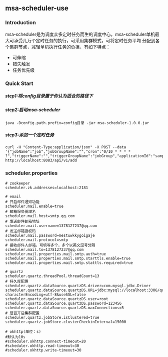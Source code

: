 ## msa-scheduler-use
### Introduction
msa-scheduler是为调度众多定时任务而生的调度中心，msa-scheduler单机最大可承受几万个定时任务的执行，可采用集群模式，可将定时任务平均
分配到各个集群节点，减轻单机执行任务的负担，有如下特点：
- 可伸缩
- 错失触发
- 任务优先级
### Quick Start
##### step1:将config目录置于你认为适合的路径下
##### step2:启动msa-scheduler
```
java -Dconfig.path.prefix=config目录 -jar msa-scheduler-1.0.0.jar
```
##### step3:添加一个定时任务
```
curl -H "Content-Type:application/json" -X POST --data '{"jobName":"job","jobGroupName":"","cron":"0/10 * * * * ?","triggerName":"","triggerGroupName":"jobGroup","applicationId":"sampleConsumer","uri":"/api/hello/sxp","jobDescription":"job"}' http://localhost:8083/api/v1/add
```
### scheduler.properties
```
# zookeeper
scheduler.zk.addresses=localhost:2181

# email
# 开启邮件通知功能
scheduler.mail.enable=true
# 邮箱服务器域名
scheduler.mail.host=smtp.qq.com
# 发送邮件邮箱地址
scheduler.mail.username=1378127237@qq.com
# 发送邮箱授权码
scheduler.mail.password=mestuwkkygoigaje
scheduler.mail.protocol=smtp
# 接收邮件人邮箱，可填写多个，多个以英文逗号分隔
scheduler.mail.to=1378127237@qq.com
scheduler.mail.properties.mail.smtp.auth=true 
scheduler.mail.properties.mail.smtp.starttls.enable=true
scheduler.mail.properties.mail.smtp.stattls.required=true

# quartz
scheduler.quartz.threadPool.threadCount=13
# 持久库配置
scheduler.quartz.dataSource.quartzDS.driver=com.mysql.jdbc.Driver
scheduler.quartz.dataSource.quartzDS.URL=jdbc:mysql://localhost:3306/quartz?characterEncoding=utf-8&useSSL=false
scheduler.quartz.dataSource.quartzDS.user=root
scheduler.quartz.dataSource.quartzDS.password=123456
scheduler.quartz.dataSource.quartzDS.maxConnections=5
# 是否开启集群配置
scheduler.quartz.jobStore.isClustered=true
scheduler.quartz.jobStore.clusterCheckinInterval=15000

# okhttp(单位：s)
#默认为10s
#scheduler.okhttp.connect-timeout=20
#scheduler.okhttp.read-timeout=30
#scheduler.okhttp.write-timeout=30
```